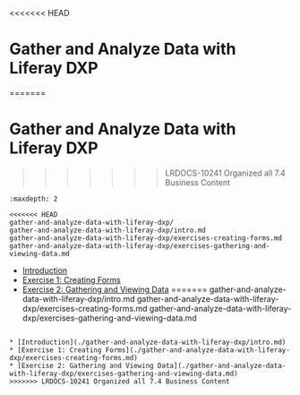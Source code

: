 <<<<<<< HEAD
# Gather and Analyze Data with Liferay DXP 
=======
# Gather and Analyze Data with Liferay DXP
>>>>>>> LRDOCS-10241 Organized all 7.4 Business Content

```{toctree}
:maxdepth: 2

<<<<<<< HEAD
gather-and-analyze-data-with-liferay-dxp/ 
gather-and-analyze-data-with-liferay-dxp/intro.md 
gather-and-analyze-data-with-liferay-dxp/exercises-creating-forms.md 
gather-and-analyze-data-with-liferay-dxp/exercises-gathering-and-viewing-data.md 
```

* [Introduction](./gather-and-analyze-data-with-liferay-dxp/intro.md) 
* [Exercise 1: Creating Forms](./gather-and-analyze-data-with-liferay-dxp/exercises-creating-forms.md) 
* [Exercise 2: Gathering and Viewing Data](./gather-and-analyze-data-with-liferay-dxp/exercises-gathering-and-viewing-data.md) 
=======
gather-and-analyze-data-with-liferay-dxp/intro.md
gather-and-analyze-data-with-liferay-dxp/exercises-creating-forms.md
gather-and-analyze-data-with-liferay-dxp/exercises-gathering-and-viewing-data.md
```

* [Introduction](./gather-and-analyze-data-with-liferay-dxp/intro.md)
* [Exercise 1: Creating Forms](./gather-and-analyze-data-with-liferay-dxp/exercises-creating-forms.md)
* [Exercise 2: Gathering and Viewing Data](./gather-and-analyze-data-with-liferay-dxp/exercises-gathering-and-viewing-data.md)
>>>>>>> LRDOCS-10241 Organized all 7.4 Business Content
